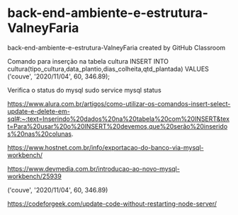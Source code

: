 # back-end-ambiente-e-estrutura-ValneyFaria
back-end-ambiente-e-estrutura-ValneyFaria created by GitHub Classroom

Comando para inserção na tabela cultura
INSERT INTO cultura(tipo_cultura,data_plantio,dias_colheita,qtd_plantada) VALUES ('couve', '2020/11/04', 60, 346.89);

Verifica o status do mysql
sudo service mysql status

https://www.alura.com.br/artigos/como-utilizar-os-comandos-insert-select-update-e-delete-em-sql#:~:text=Inserindo%20dados%20na%20tabela%20com%20INSERT&text=Para%20usar%20o%20INSERT%20devemos,que%20serão%20inseridos%20nas%20colunas.

https://www.hostnet.com.br/info/exportacao-do-banco-via-mysql-workbench/

https://www.devmedia.com.br/introducao-ao-novo-mysql-workbench/25939

('couve', '2020/11/04', 60, 346.89)

https://codeforgeek.com/update-code-without-restarting-node-server/
